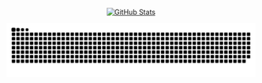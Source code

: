 <p align="center">
    <a href="https://github.com/czm180">
      <img alt="GitHub Stats" src="https://github-readme-stats.vercel.app/api?username=czm180&include_all_commits=true&count_private=false&bg_color=30,e96443,904e95&title_color=fff&text_color=fff" />
    </a>
</p>

<picture>
  <source media="(prefers-color-scheme: dark)" srcset="https://raw.githubusercontent.com/czm180/czm180/output/github-contribution-grid-snake-dark.svg">
  <source media="(prefers-color-scheme: light)" srcset="https://raw.githubusercontent.com/czm180/czm180/output/github-contribution-grid-snake.svg">
  <img alt="github contribution grid snake animation" src="https://raw.githubusercontent.com/czm180/czm180/output/github-contribution-grid-snake.svg">
</picture>
